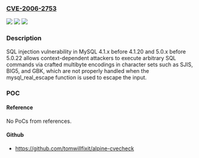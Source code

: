 ### [CVE-2006-2753](https://cve.mitre.org/cgi-bin/cvename.cgi?name=CVE-2006-2753)
![](https://img.shields.io/static/v1?label=Product&message=n%2Fa&color=blue)
![](https://img.shields.io/static/v1?label=Version&message=n%2Fa&color=blue)
![](https://img.shields.io/static/v1?label=Vulnerability&message=n%2Fa&color=brighgreen)

### Description

SQL injection vulnerability in MySQL 4.1.x before 4.1.20 and 5.0.x before 5.0.22 allows context-dependent attackers to execute arbitrary SQL commands via crafted multibyte encodings in character sets such as SJIS, BIG5, and GBK, which are not properly handled when the mysql_real_escape function is used to escape the input.

### POC

#### Reference
No PoCs from references.

#### Github
- https://github.com/tomwillfixit/alpine-cvecheck

